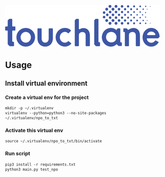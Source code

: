 ![LOGO](https://github.com/touchlane/NetapixTools/blob/master/Assets/logo.svg)

# Usage

## Install virtual environment

### Create a virtual env for the project

```
mkdir -p ~/.virtualenv
virtualenv --python=python3 --no-site-packages ~/.virtualenv/npo_to_txt
```

### Activate this virtual env

```
source ~/.virtualenv/npo_to_txt/bin/activate
```


### Run script

```
pip3 install -r requirements.txt
python3 main.py test_npo
```

